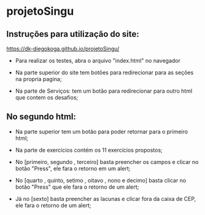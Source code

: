 # projetoSingu

## Instruções para utilização do site:
https://dk-diegokoga.github.io/projetoSingu/

- Para realizar os testes, abra o arquivo "index.html" no navegador 

- Na parte superior do site tem botões para redirecionar para as seções na propria pagina;

- Na parte de Serviços: tem um botão para redirecionar para outro html que contem os desafios;

## No segundo html:

- Na parte superior tem um botão para poder retornar para o primeiro html;

- Na parte de exercícios contém os 11 exercícios propostos;

- No [primeiro, segundo , terceiro] basta preencher os campos e clicar no botão "Press", ele fara o retorno em um alert;

- No [quarto , quinto, setimo , oitavo , nono e decimo] basta clicar no botão "Press" que ele fara o retorno de um alert;

- Já no [sexto] basta preencher as lacunas e clicar fora da caixa de CEP, ele fara o retorno de um alert;
